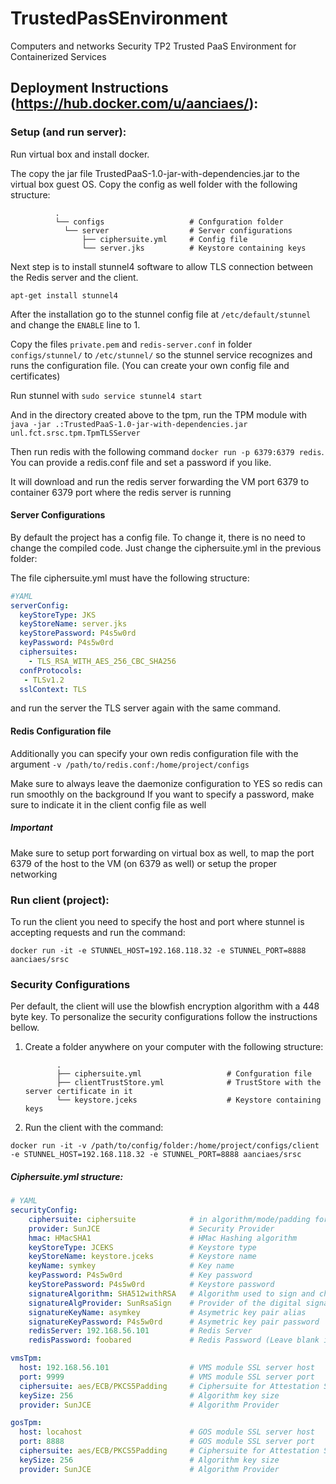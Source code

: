 # TrustedPasSEnvironment
Computers and networks Security TP2 Trusted PaaS Environment for Containerized Services


## Deployment Instructions (https://hub.docker.com/u/aanciaes/):

### Setup (and run server):

Run virtual box and install docker.

The copy the jar file TrustedPaaS-1.0-jar-with-dependencies.jar to the virtual box guest OS.
Copy the config as well folder with the following structure:

              .
              └── configs                   # Confguration folder
                └── server                  # Server configurations
                    ├── ciphersuite.yml     # Config file
                    └── server.jks          # Keystore containing keys  


Next step is to install stunnel4 software to allow TLS connection between the Redis server and the client.

``apt-get install stunnel4``

After the installation go to the stunnel config file at ``/etc/default/stunnel`` and change the ``ENABLE`` line to 1.

Copy the files ``private.pem`` and ``redis-server.conf`` in folder ````configs/stunnel/```` to ``/etc/stunnel/`` so the stunnel service recognizes and runs the configuration file.
(You can create your own config file and certificates)

Run stunnel with ````sudo service stunnel4 start```` 

And in the directory created above to the tpm, run the TPM module with ````java -jar .:TrustedPaaS-1.0-jar-with-dependencies.jar unl.fct.srsc.tpm.TpmTLSServer````

Then run redis with the following command ```docker run -p 6379:6379 redis```. You can provide a redis.conf file and set a password if you like.

It will download and run the redis server forwarding the VM port 6379 to container 6379 port where the redis server is running

#### Server Configurations

By default the project has a config file. To change it, there is no need to change the compiled code.
Just change the ciphersuite.yml in the previous folder:
              
The file ciphersuite.yml must have the following structure:

```yaml
#YAML
serverConfig:
  keyStoreType: JKS
  keyStoreName: server.jks
  keyStorePassword: P4s5w0rd
  keyPassword: P4s5w0rd
  ciphersuites:
    - TLS_RSA_WITH_AES_256_CBC_SHA256
  confProtocols:
   - TLSv1.2
  sslContext: TLS
```

and run the server the TLS server again with the same command.

#### Redis Configuration file
Additionally you can specify your own redis configuration file with the argument ````-v /path/to/redis.conf:/home/project/configs````

Make sure to always leave the daemonize configuration to YES so redis can run smoothly on the background
If you want to specify a password, make sure to indicate it in the client config file as well

##### Important
Make sure to setup port forwarding on virtual box as well, to map the port 6379 of the host to the VM (on 6379 as well) or setup the proper networking

### Run client (project):

To run the client you need to specify the host and port where stunnel is accepting requests and run the command:

``docker run -it -e STUNNEL_HOST=192.168.118.32 -e STUNNEL_PORT=8888 aanciaes/srsc``

### Security Configurations

Per default, the client will use the blowfish encryption algorithm with a 448 byte key.
To personalize the security configurations follow the instructions bellow.

1. Create a folder anywhere on your computer with the following structure:
   
              .
              ├── ciphersuite.yml                   # Confguration file
              ├── clientTrustStore.yml              # TrustStore with the server certificate in it
              └── keystore.jceks                    # Keystore containing keys              

2. Run the client with the command:

````docker run -it -v /path/to/config/folder:/home/project/configs/client -e STUNNEL_HOST=192.168.118.32 -e STUNNEL_PORT=8888 aanciaes/srsc````

##### Ciphersuite.yml structure:

``` yaml
# YAML
securityConfig:
    ciphersuite: ciphersuite            # in algorithm/mode/padding format example: (blowfish/ECB/PKCS5Padding)
    provider: SunJCE                    # Security Provider
    hmac: HMacSHA1                      # HMac Hashing algorithm
    keyStoreType: JCEKS                 # Keystore type
    keyStoreName: keystore.jceks        # Keystore name
    keyName: symkey                     # Key name
    keyPassword: P4s5w0rd               # Key password
    keyStorePassword: P4s5w0rd          # Keystore password
    signatureAlgorithm: SHA512withRSA   # Algorithm used to sign and check authenticity
    signatureAlgProvider: SunRsaSign    # Provider of the digital signature algorithm
    signatureKeyName: asymkey           # Asymetric key pair alias
    signatureKeyPassword: P4s5w0rd      # Asymetric key pair password
    redisServer: 192.168.56.101         # Redis Server
    redisPassword: foobared             # Redis Password (Leave blank if no authentication is required)

vmsTpm:
  host: 192.168.56.101                  # VMS module SSL server host
  port: 9999                            # VMS module SSL server port
  ciphersuite: aes/ECB/PKCS5Padding     # Ciphersuite for Attestation Status encryption
  keySize: 256                          # Algorithm key size
  provider: SunJCE                      # Algorithm Provider

gosTpm:     
  host: locahost                        # GOS module SSL server host
  port: 8888                            # GOS module SSL server port
  ciphersuite: aes/ECB/PKCS5Padding     # Ciphersuite for Attestation Status encryption
  keySize: 256                          # Algorithm key size
  provider: SunJCE                      # Algorithm Provider               
```
